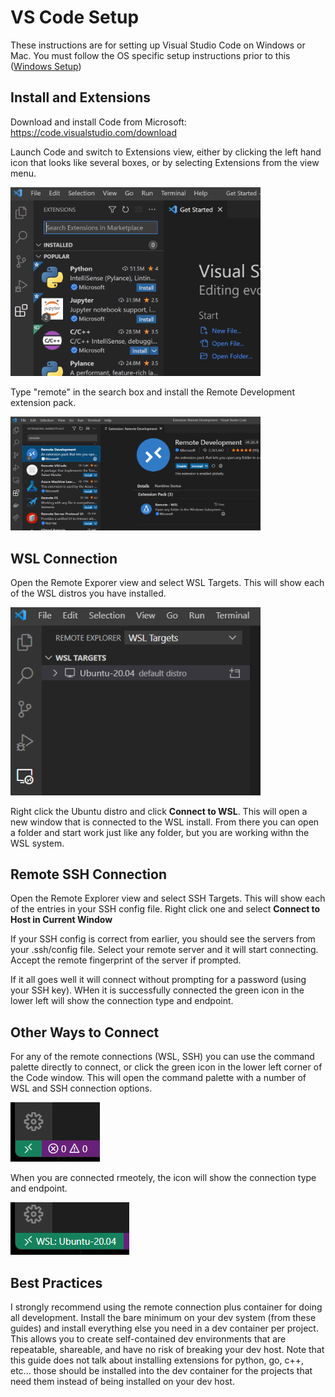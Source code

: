 # VS Code Setup
These instructions are for setting up Visual Studio Code on Windows or Mac. You must follow the OS specific setup instructions prior to this ([Windows Setup](windows-setup.md))



## Install and Extensions
Download and install Code from Microsoft: https://code.visualstudio.com/download

Launch Code and switch to Extensions view, either by clicking the left hand icon that looks like several boxes, or by selecting Extensions from the view menu.

<img src="images/ext.png" width=400/>

Type "remote" in the search box and install the Remote Development extension pack.

<img src="images/vscode-remotepack.png" width=400/>


## WSL Connection
Open the Remote Exporer view and select WSL Targets. This will show each of the WSL distros you have installed.

<img src="images/wsl-explorer.png" width=400/>

Right click the Ubuntu distro and click **Connect to WSL**. This will open a new window that is connected to the WSL install. From there you can open a folder and start work just like any folder, but you are working withn the WSL system.


## Remote SSH Connection
Open the Remote Explorer view and select SSH Targets. This will show each of the entries in your SSH config file. Right click one and select **Connect to Host in Current Window**

If your SSH config is correct from earlier, you should see the servers from your .ssh/config file. Select your remote server and it will start connecting. Accept the remote fingerprint of the server if prompted.

If it all goes well it will connect without prompting for a password (using your SSH key). WHen it is successfully connected the green icon in the lower left will show the connection type and endpoint.

## Other Ways to Connect
For any of the remote connections (WSL, SSH) you can use the command palette directly to connect, or click the green icon in the lower left corner of the Code window. This will open the command palette with a number of WSL and SSH connection options.

<img src="images/connect-icon.png"/>

When you are connected rmeotely, the icon will show the connection type and endpoint.

<img src="images/wsl-connected.png"/>


## Best Practices
I strongly recommend using the remote connection plus container for doing all development. Install the bare minimum on your dev system (from these guides) and install everything else you need in a dev container per project. This allows you to create self-contained dev environments that are repeatable, shareable, and have no risk of breaking your dev host. Note that this guide does not talk about installing extensions for python, go, c++, etc... those should be installed into the dev container for the projects that need them instead of being installed on your dev host.
